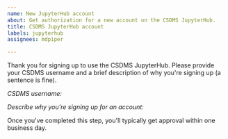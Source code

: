 ```yaml
---
name: New JupyterHub account
about: Get authorization for a new account on the CSDMS JupyterHub.
title: CSDMS JupyterHub account
labels: jupyterhub
assignees: mdpiper

---
```


Thank you for signing up to use the CSDMS JupyterHub. Please provide your CSDMS username and a brief description of why you're signing up (a sentence is fine).

*CSDMS username:*

*Describe why you're signing up for an account:*


Once you've completed this step, you'll typically get approval within one business day.
